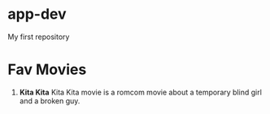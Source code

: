 # app-dev
My first repository
# Fav Movies
1. **Kita Kita**
   Kita Kita movie is a romcom movie about a temporary blind girl and a broken guy. 
